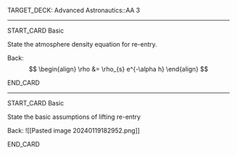 TARGET_DECK: Advanced Astronautics::AA 3

---

START_CARD
Basic


State the atmosphere density equation for re-entry.


Back: 
$$ \begin{align}
\rho &= \rho_{s} e^{-\alpha h}
\end{align} $$
<!--ID: 1705685280139-->
END_CARD


--------

START_CARD
Basic

State the basic assumptions of lifting re-entry

Back: 
![[Pasted image 20240119182952.png]]
<!--ID: 1705761876605-->
END_CARD



